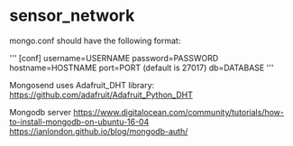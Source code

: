# sensor_network

mongo.conf should have the following format:

'''
[conf]
username=USERNAME
password=PASSWORD
hostname=HOSTNAME
port=PORT (default is 27017)
db=DATABASE
'''

Mongosend
uses Adafruit_DHT library: https://github.com/adafruit/Adafruit_Python_DHT


Mongodb server
https://www.digitalocean.com/community/tutorials/how-to-install-mongodb-on-ubuntu-16-04
https://ianlondon.github.io/blog/mongodb-auth/